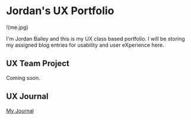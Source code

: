 # Jordan's UX Portfolio

!(me.jpg)

I'm Jordan Bailey and this is my UX class based portfolio. I will be storing my assigned blog entries for usability and user eXperience here.

## UX Team Project

Coming soon.

## UX Journal

[My Journal](journal/)
